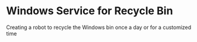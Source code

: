 # Windows Service for Recycle Bin
Creating a robot to recycle the Windows bin once a day or for a customized time
